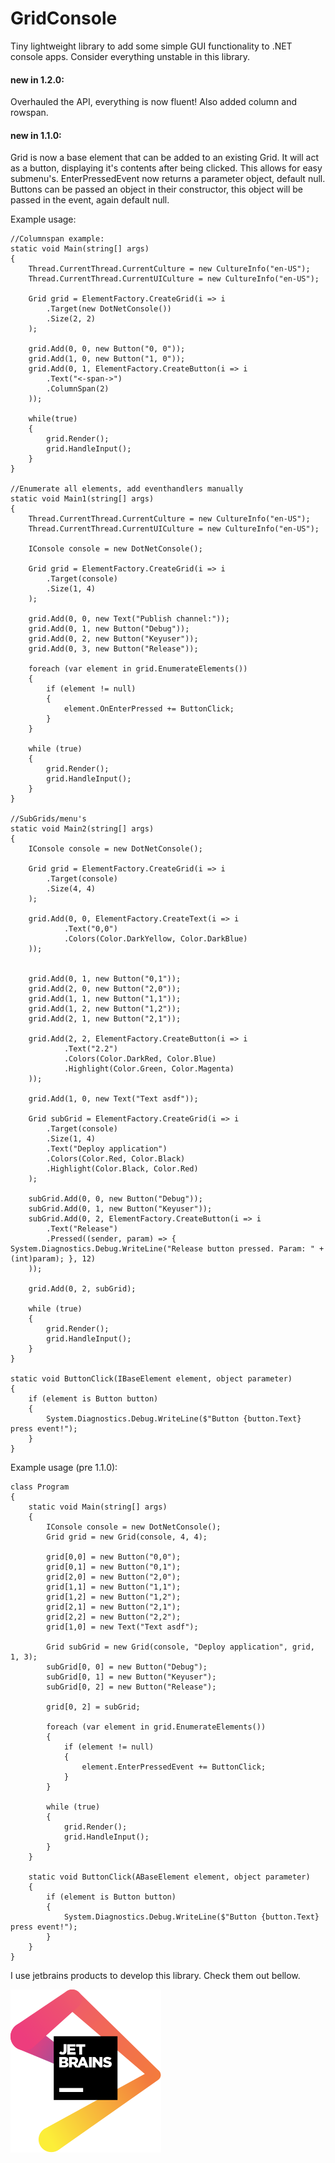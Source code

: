 # GridConsole
Tiny lightweight library to add some simple GUI functionality to .NET console apps.
Consider everything unstable in this library.

#### new in 1.2.0:
Overhauled the API, everything is now fluent! Also added column and rowspan.

#### new in 1.1.0: 
Grid is now a base element that can be added to an existing Grid. It will act as a button, displaying it's contents after being clicked. This allows for easy submenu's.
EnterPressedEvent now returns a parameter object, default null. Buttons can be passed an object in their constructor, this object will be passed in the event, again default null.


Example usage:

	//Columnspan example:
	static void Main(string[] args)
    {
        Thread.CurrentThread.CurrentCulture = new CultureInfo("en-US");
        Thread.CurrentThread.CurrentUICulture = new CultureInfo("en-US");

        Grid grid = ElementFactory.CreateGrid(i => i
            .Target(new DotNetConsole())
            .Size(2, 2)
        );

        grid.Add(0, 0, new Button("0, 0"));
        grid.Add(1, 0, new Button("1, 0"));
        grid.Add(0, 1, ElementFactory.CreateButton(i => i
            .Text("<-span->")
            .ColumnSpan(2)
        ));

        while(true)
        {
            grid.Render();
            grid.HandleInput();
        }
    }

	//Enumerate all elements, add eventhandlers manually
    static void Main1(string[] args)
    {
        Thread.CurrentThread.CurrentCulture = new CultureInfo("en-US");
        Thread.CurrentThread.CurrentUICulture = new CultureInfo("en-US");

        IConsole console = new DotNetConsole();
            
        Grid grid = ElementFactory.CreateGrid(i => i
            .Target(console)
            .Size(1, 4)
        );

        grid.Add(0, 0, new Text("Publish channel:"));
        grid.Add(0, 1, new Button("Debug"));
        grid.Add(0, 2, new Button("Keyuser"));
        grid.Add(0, 3, new Button("Release"));

        foreach (var element in grid.EnumerateElements())
        {
            if (element != null)
            {
                element.OnEnterPressed += ButtonClick;
            }
        }

        while (true)
        {
            grid.Render();
            grid.HandleInput();
        }
    }

	//SubGrids/menu's
    static void Main2(string[] args)
    {
        IConsole console = new DotNetConsole();

        Grid grid = ElementFactory.CreateGrid(i => i
            .Target(console)
            .Size(4, 4)
        );
            
        grid.Add(0, 0, ElementFactory.CreateText(i => i
                .Text("0,0")
                .Colors(Color.DarkYellow, Color.DarkBlue)
        ));


        grid.Add(0, 1, new Button("0,1"));
        grid.Add(2, 0, new Button("2,0"));
        grid.Add(1, 1, new Button("1,1"));
        grid.Add(1, 2, new Button("1,2"));
        grid.Add(2, 1, new Button("2,1"));

        grid.Add(2, 2, ElementFactory.CreateButton(i => i
                .Text("2.2")
                .Colors(Color.DarkRed, Color.Blue)
                .Highlight(Color.Green, Color.Magenta)
        ));

        grid.Add(1, 0, new Text("Text asdf"));
         
        Grid subGrid = ElementFactory.CreateGrid(i => i
            .Target(console)
            .Size(1, 4)
            .Text("Deploy application")
            .Colors(Color.Red, Color.Black)
            .Highlight(Color.Black, Color.Red)
        );

        subGrid.Add(0, 0, new Button("Debug"));
        subGrid.Add(0, 1, new Button("Keyuser"));
        subGrid.Add(0, 2, ElementFactory.CreateButton(i => i
            .Text("Release")
            .Pressed((sender, param) => { System.Diagnostics.Debug.WriteLine("Release button pressed. Param: " + (int)param); }, 12)
        ));

        grid.Add(0, 2, subGrid);

        while (true)
        {
            grid.Render();
            grid.HandleInput();
        }
    }

    static void ButtonClick(IBaseElement element, object parameter)
    {
        if (element is Button button)
        {
            System.Diagnostics.Debug.WriteLine($"Button {button.Text} press event!");
        }
    }



Example usage (pre 1.1.0):

    class Program
    {
        static void Main(string[] args)
        {
            IConsole console = new DotNetConsole();
            Grid grid = new Grid(console, 4, 4);

            grid[0,0] = new Button("0,0");
            grid[0,1] = new Button("0,1");
            grid[2,0] = new Button("2,0");
            grid[1,1] = new Button("1,1");
            grid[1,2] = new Button("1,2");
            grid[2,1] = new Button("2,1");
            grid[2,2] = new Button("2,2");
            grid[1,0] = new Text("Text asdf");
            
            Grid subGrid = new Grid(console, "Deploy application", grid, 1, 3);
            subGrid[0, 0] = new Button("Debug");
            subGrid[0, 1] = new Button("Keyuser");
            subGrid[0, 2] = new Button("Release");

            grid[0, 2] = subGrid;

            foreach (var element in grid.EnumerateElements())
            {
                if (element != null)
                {
                    element.EnterPressedEvent += ButtonClick;
                }
            }

            while (true)
            {
                grid.Render();
                grid.HandleInput();
            }
        }

        static void ButtonClick(ABaseElement element, object parameter)
        {
            if (element is Button button)
            {
                System.Diagnostics.Debug.WriteLine($"Button {button.Text} press event!");
            }
        }
    }





I use jetbrains products to develop this library. Check them out bellow.

[![Alt jetbrainslogo](./jetbrains/jetbrains.svg)](https://www.jetbrains.com/?from=GridConsole)
